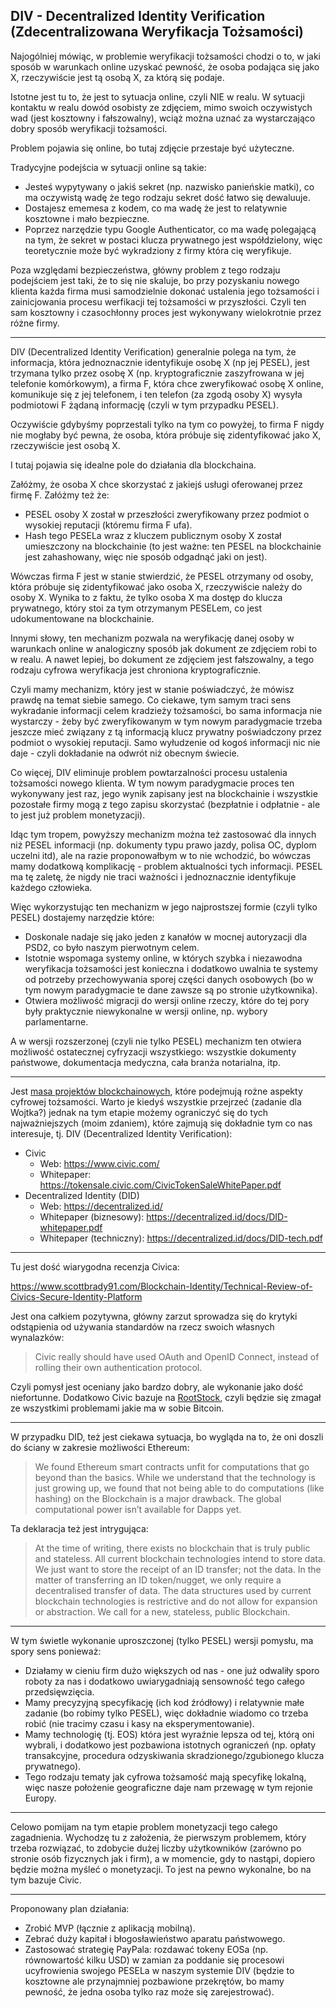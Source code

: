 ## DIV - Decentralized Identity Verification (Zdecentralizowana Weryfikacja Tożsamości)

Najogólniej mówiąc, w problemie weryfikacji tożsamości chodzi o to, w jaki sposób w warunkach online uzyskać pewność, że osoba podająca się jako X, rzeczywiście jest tą osobą X, za którą się podaje.

Istotne jest tu to, że jest to sytuacja online, czyli NIE w realu. W sytuacji kontaktu w realu dowód osobisty ze zdjęciem, mimo swoich oczywistych wad (jest kosztowny i fałszowalny), wciąż można uznać za wystarczająco dobry sposób weryfikacji tożsamości.

Problem pojawia się online, bo tutaj zdjęcie przestaje być użyteczne.

Tradycyjne podejścia w sytuacji online są takie:

- Jesteś wypytywany o jakiś sekret (np. nazwisko panieńskie matki), co ma oczywistą wadę że tego rodzaju sekret dość łatwo się dewaluuje.
- Dostajesz ememesa z kodem, co ma wadę że jest to relatywnie kosztowne i mało bezpieczne.
- Poprzez narzędzie typu Google Authenticator, co ma wadę polegającą na tym, że sekret w postaci klucza prywatnego jest współdzielony, więc teoretycznie może być wykradziony z firmy która cię weryfikuje.

Poza względami bezpieczeństwa, główny problem z tego rodzaju podejściem jest taki, że to się nie skaluje, bo przy pozyskaniu nowego klienta każda firma musi samodzielnie dokonać ustalenia jego tożsamości i zainicjowania procesu werfikacji tej tożsamości w przyszłości. Czyli ten sam kosztowny i czasochłonny proces jest wykonywany wielokrotnie przez różne firmy.

---

DIV (Decentralized Identity Verification) generalnie polega na tym, że informacja, która jednoznacznie identyfikuje osobę X (np jej PESEL), jest trzymana tylko przez osobę X (np. kryptograficznie zaszyfrowana w jej telefonie komórkowym), a firma F, która chce zweryfikować osobę X online, komunikuje się z jej telefonem, i ten telefon (za zgodą osoby X) wysyła podmiotowi F żądaną informację (czyli w tym przypadku PESEL).

Oczywiście gdybyśmy poprzestali tylko na tym co powyżej, to firma F nigdy nie mogłaby być pewna, że osoba, która próbuje się zidentyfikować jako X, rzeczywiście jest osobą X.

I tutaj pojawia się idealne pole do działania dla blockchaina.

Załóżmy, że osoba X chce skorzystać z jakiejś usługi oferowanej przez firmę F.
Załóżmy też że:

- PESEL osoby X został w przeszłości zweryfikowany przez podmiot o wysokiej reputacji (któremu firma F ufa).
- Hash tego PESELa wraz z kluczem publicznym osoby X został umieszczony na blockchainie (to jest ważne: ten PESEL na blockchainie jest zahashowany, więc nie sposób odgadnąć jaki on jest).

Wówczas firma F jest w stanie stwierdzić, że PESEL otrzymany od osoby, która próbuje się zidentyfikować jako osoba X, rzeczywiście należy do osoby X. Wynika to z faktu, że tylko osoba X ma dostęp do klucza prywatnego, który stoi za tym otrzymanym PESELem, co jest udokumentowane na blockchainie.

Innymi słowy, ten mechanizm pozwala na weryfikację danej osoby w warunkach online w analogiczny sposób jak dokument ze zdjęciem robi to w realu. A nawet lepiej, bo dokument ze zdjęciem jest fałszowalny, a tego rodzaju cyfrowa weryfikacja jest chroniona kryptograficznie.

Czyli mamy mechanizm, który jest w stanie poświadczyć, że mówisz prawdę na temat siebie samego. Co ciekawe, tym samym traci sens wykradanie informacji celem kradzieży tożsamości, bo sama informacja nie wystarczy - żeby być zweryfikowanym w tym nowym paradygmacie trzeba jeszcze mieć związany z tą informacją klucz prywatny poświadczony przez podmiot o wysokiej reputacji. Samo wyłudzenie od kogoś informacji nic nie daje - czyli dokładanie na odwrót niż obecnym świecie.

Co więcej, DIV eliminuje problem powtarzalności procesu ustalenia tożsamości nowego klienta. W tym nowym paradygmacie proces ten wykonywany jest raz, jego wynik zapisany jest na blockchainie i wszystkie pozostałe firmy mogą z tego zapisu skorzystać (bezpłatnie i odpłatnie - ale to jest już problem monetyzacji).

Idąc tym tropem, powyższy mechanizm można też zastosować dla innych niż PESEL informacji (np. dokumenty typu prawo jazdy, polisa OC, dyplom uczelni itd), ale na razie proponowałbym w to nie wchodzić, bo wówczas mamy dodatkową komplikację - problem aktualności tych informacji. PESEL ma tę zaletę, że nigdy nie traci ważności i jednoznacznie identyfikuje każdego człowieka.

Więc wykorzystując ten mechanizm w jego najprostszej formie (czyli tylko PESEL) dostajemy narzędzie które:

- Doskonale nadaje się jako jeden z kanałów w mocnej autoryzacji dla PSD2, co było naszym pierwotnym celem.
- Istotnie wspomaga systemy online, w których szybka i niezawodna weryfikacja tożsamości jest konieczna i dodatkowo uwalnia te systemy od potrzeby przechowywania sporej części danych osobowych (bo w tym nowym paradygmacie te dane zawsze są po stronie użytkownika).
- Otwiera możliwość migracji do wersji online rzeczy, które do tej pory były praktycznie niewykonalne w wersji online, np. wybory parlamentarne.

A w wersji rozszerzonej (czyli nie tylko PESEL) mechanizm ten otwiera możliwość ostatecznej cyfryzacji wszystkiego: wszystkie dokumenty państwowe, dokumentacja medyczna, cała branża notarialna, itp.

---

Jest [masa projektów blockchainowych](https://github.com/peacekeeper/blockchain-identity), które podejmują rożne aspekty cyfrowej tożsamości. Warto je kiedyś wszystkie przejrzeć (zadanie dla Wojtka?) jednak na tym etapie możemy ograniczyć się do tych najważniejszych (moim zdaniem), które zajmują się dokładnie tym co nas interesuje, tj. DIV (Decentralized Identity Verification):

* Civic
  * Web: https://www.civic.com/
  * Whitepaper: https://tokensale.civic.com/CivicTokenSaleWhitePaper.pdf
* Decentralized Identity (DID)
  * Web: https://decentralized.id/
  * Whitepaper (biznesowy): https://decentralized.id/docs/DID-whitepaper.pdf
  * Whitepaper (techniczny): https://decentralized.id/docs/DID-tech.pdf

---

Tu jest dość wiarygodna recenzja Civica:

<https://www.scottbrady91.com/Blockchain-Identity/Technical-Review-of-Civics-Secure-Identity-Platform>

Jest ona całkiem pozytywna, główny zarzut sprowadza się do krytyki odstąpienia od używania standardów na rzecz swoich własnych wynalazków:

> Civic really should have used OAuth and OpenID Connect, instead of rolling their own authentication protocol.

Czyli pomysł jest oceniany jako bardzo dobry, ale wykonanie jako dość niefortunne. Dodatkowo Civic bazuje na [RootStock](https://www.rsk.co/), czyli będzie się zmagał ze wszystkimi problemami jakie ma w sobie Bitcoin.

---

W przypadku DID, też jest ciekawa sytuacja, bo wygląda na to, że oni doszli do ściany w zakresie możliwości Ethereum:

> We found Ethereum smart contracts unfit for computations that go beyond than the basics. While we understand that the technology is just growing up, we found that not being able to do computations (like hashing) on the Blockchain is a major drawback. The global computational power isn’t available for Dapps yet.

Ta deklaracja też jest intrygująca:

> At the time of writing, there exists no blockchain that is truly public and stateless. All current blockchain technologies intend to store data. We just want to store the receipt of an ID transfer; not the data. In the matter of transferring an ID token/nugget, we only require a decentralised transfer of data. The data structures used by current blockchain technologies is restrictive and do not allow for expansion or abstraction. We call for a new, stateless, public Blockchain.

---

W tym świetle wykonanie uproszczonej (tylko PESEL) wersji pomysłu, ma spory sens ponieważ:

- Działamy w cieniu firm dużo większych od nas - one już odwaliły sporo roboty za nas i dodatkowo uwiarygadniają sensowność tego całego przedsięwzięcia.
- Mamy precyzyjną specyfikację (ich kod źródłowy) i relatywnie małe zadanie (bo robimy tylko PESEL), więc dokładnie wiadomo co trzeba robić (nie tracimy czasu i kasy na eksperymentowanie).
- Mamy technologię (tj. EOS) która jest wyraźnie lepsza od tej, którą oni wybrali, i dodatkowo jest pozbawiona istotnych ograniczeń (np. opłaty transakcyjne, procedura odzyskiwania skradzionego/zgubionego klucza prywatnego).
- Tego rodzaju tematy jak cyfrowa tożsamość mają specyfikę lokalną, więc nasze położenie geograficzne daje nam przewagę w tym rejonie Europy.

---

Celowo pomijam na tym etapie problem monetyzacji tego całego zagadnienia. Wychodzę tu z założenia, że pierwszym problemem, który trzeba rozwiązać, to zdobycie dużej liczby użytkowników (zarówno po stronie osób fizycznych jak i firm), a w momencie, gdy to nastąpi, dopiero będzie można myśleć o monetyzacji. To jest na pewno wykonalne, bo na tym bazuje Civic.

---

Proponowany plan działania:

- Zrobić MVP (łącznie z aplikacją mobilną).
- Zebrać duży kapitał i błogosławieństwo aparatu państwowego.
- Zastosować strategię PayPala: rozdawać tokeny EOSa (np. równowartość kilku USD) w zamian za poddanie się procesowi ucyfrowienia swojego PESELa w naszym systemie DIV (będzie to kosztowne ale przynajmniej pozbawione przekrętów, bo mamy pewność, że jedna osoba tylko raz może się zarejestrować).